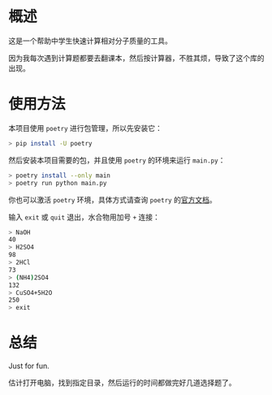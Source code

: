 # 概述

这是一个帮助中学生快速计算相对分子质量的工具。

因为我每次遇到计算题都要去翻课本，然后按计算器，不胜其烦，导致了这个库的出现。

# 使用方法

本项目使用 `poetry` 进行包管理，所以先安装它：

```bash
> pip install -U poetry
```

然后安装本项目需要的包，并且使用 `poetry` 的环境来运行 `main.py`：

```bash
> poetry install --only main
> poetry run python main.py
```

你也可以激活 `poetry` 环境，具体方式请查询 `poetry` 的[官方文档](https://python-poetry.org/docs/)。


输入 `exit` 或 `quit` 退出，水合物用加号 `+` 连接：

```bash
> NaOH
40
> H2SO4
98
> 2HCl
73
> (NH4)2SO4
132
> CuSO4+5H2O
250
> exit
```

# 总结

Just for fun.

估计打开电脑，找到指定目录，然后运行的时间都做完好几道选择题了。